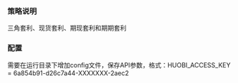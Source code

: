 ### 策略说明
三角套利、现货套利、期现套利和期期套利
### 配置
需要在运行目录下增加config文件，保存API参数，格式：HUOBI_ACCESS_KEY = 6a854b91-d26c7a44-XXXXXXX-2aec2
